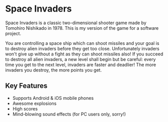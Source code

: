 # Space Invaders

Space Invaders is a classic two-dimensional shooter game made by Tomohiro Nishikado in 1978.
This is my version of the game for a software project.

You are controlling a space ship which can shoot missiles and your goal is to
destroy alien invaders before they get too close. Unfortunately invaders won't
give up without a fight as they can shoot missiles also!
If you succeed to destroy all alien invaders, a new level shall begin but be careful:
every time you get to the next level, invaders are faster and deadlier!
The more invaders you destroy, the more points you get.

## Key Features ##

* Supports Android & iOS mobile phones
* Awesome explosions
* High scores
* Mind-blowing sound effects (for PC users only, sorry!)